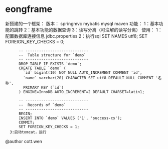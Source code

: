 # eongframe
新搭建的一个框架：
版本： 
      springmvc mybatis 
      mysql 
      maven
功能：
      1：基本功能的跳转
      2：基本功能的数据查询
      3：读写分离（可注解的读写分离）
使用：
      1：配置数据库连接信息
          jdbc.properties
      2：执行sql
          SET NAMES utf8;
          SET FOREIGN_KEY_CHECKS = 0;

          -- ----------------------------
          --  Table structure for `demo`
          -- ----------------------------
          DROP TABLE IF EXISTS `demo`;
          CREATE TABLE `demo` (
            `id` bigint(10) NOT NULL AUTO_INCREMENT COMMENT 'id',
            `name` varchar(20) CHARACTER SET utf8 DEFAULT NULL COMMENT '名称',
            PRIMARY KEY (`id`)
          ) ENGINE=InnoDB AUTO_INCREMENT=2 DEFAULT CHARSET=latin1;

          -- ----------------------------
          --  Records of `demo`
          -- ----------------------------
          BEGIN;
          INSERT INTO `demo` VALUES ('1', 'success-cs');
          COMMIT;
          SET FOREIGN_KEY_CHECKS = 1;
      3:启动tomcat，运行
      
@author cott.wen

